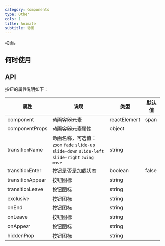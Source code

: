 ```yaml
---
category: Components
type: Other
cols: 1
title: Animate
subtitle: 动画
---
```


动画。

## 何时使用


## API


按钮的属性说明如下：

属性 | 说明 | 类型 | 默认值
-----|-----|-----|------
component | 动画容器元素 | reactElement | span
componentProps | 动画容器元素属性 | object | 
transitionName | 动画名称，可选值：`zoom` `fade` `slide-up` `slide-down` `slide-left` `slide-right` `swing` `move` | string | 
transitionEnter | 按钮是否是加载状态 | boolean | false
transitionAppear | 按钮图标 | string |
transitionLeave | 按钮图标 | string |
exclusive | 按钮图标 | string |
onEnd | 按钮图标 | string |
onLeave | 按钮图标 | string |
onAppear | 按钮图标 | string |
hiddenProp | 按钮图标 | string |
